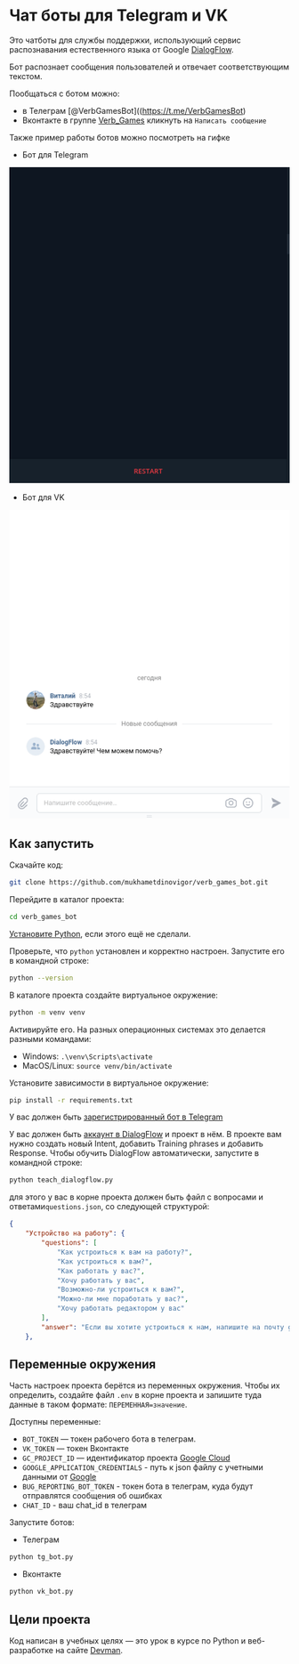 # Чат боты для Telegram и VK

Это чатботы для службы поддержки, использующий сервис распознавания естественного языка от Google 
[DialogFlow](https://dialogflow.cloud.google.com/).

Бот распознает сообщения пользователей и отвечает соответствующим текстом.  

Пообщаться с ботом можно:

- в Телеграм [@VerbGamesBot]((https://t.me/VerbGamesBot)
- Вконтакте в группе [Verb_Games](https://vk.com/club208071622) кликнуть на `Написать сообщение`

Также пример работы ботов можно посмотреть на гифке

- Бот для Telegram

![бот для Telegram](examples/demo_tg_bot.gif)

- Бот для VK

![бот для VK](examples/demo_vk_bot.gif)



## Как запустить

Скачайте код:
```sh
git clone https://github.com/mukhametdinovigor/verb_games_bot.git
```

Перейдите в каталог проекта:
```sh
cd verb_games_bot
```

[Установите Python](https://www.python.org/), если этого ещё не сделали.

Проверьте, что `python` установлен и корректно настроен. Запустите его в командной строке:
```sh
python --version
```

В каталоге проекта создайте виртуальное окружение:
```sh
python -m venv venv
```
Активируйте его. На разных операционных системах это делается разными командами:
- Windows: `.\venv\Scripts\activate`
- MacOS/Linux: `source venv/bin/activate`


Установите зависимости в виртуальное окружение:
```sh
pip install -r requirements.txt
```

У вас должен быть [зарегистрированный бот в Telegram](https://telegram.me/BotFather)

У вас должен быть [аккаунт в DialogFlow](https://dialogflow.cloud.google.com/) и проект в нём.
В проекте вам нужно создать новый Intent, добавить Training phrases и добавить Response.
Чтобы обучить DialogFlow автоматически, запустите в командной строке:

```sh
python teach_dialogflow.py
```
для этого у вас в корне проекта должен быть файл с вопросами и ответами`questions.json`, со следующей структурой:

```json
{
    "Устройство на работу": {
        "questions": [
            "Как устроиться к вам на работу?",
            "Как устроиться к вам?",
            "Как работать у вас?",
            "Хочу работать у вас",
            "Возможно-ли устроиться к вам?",
            "Можно-ли мне поработать у вас?",
            "Хочу работать редактором у вас"
        ],
        "answer": "Если вы хотите устроиться к нам, напишите на почту game-of-verbs@gmail.com мини-эссе о себе и прикрепите ваше портфолио."
    },
```

## Переменные окружения

Часть настроек проекта берётся из переменных окружения. Чтобы их определить, создайте файл `.env` в корне проекта
и запишите туда данные в таком формате: `ПЕРЕМЕННАЯ=значение`.

Доступны переменные:
- `BOT_TOKEN` — токен рабочего бота в телеграм.
- `VK_TOKEN` — токен Вконтакте
- `GC_PROJECT_ID` — идентификатор проекта [Google Cloud](https://cloud.google.com/dialogflow/es/docs/quick/setup)
- `GOOGLE_APPLICATION_CREDENTIALS` - путь к json файлу с учетными данными от [Google](https://cloud.google.com/docs/authentication/getting-started)
- `BUG_REPORTING_BOT_TOKEN` - токен бота в телеграм, куда будут отправлятся сообщения об ошибках
- `CHAT_ID` - ваш chat_id в телеграм

Запустите ботов:

- Телеграм

```sh
python tg_bot.py
```

- Вконтакте

```sh
python vk_bot.py
```


## Цели проекта

Код написан в учебных целях — это урок в курсе по Python и веб-разработке на сайте [Devman](https://dvmn.org).
